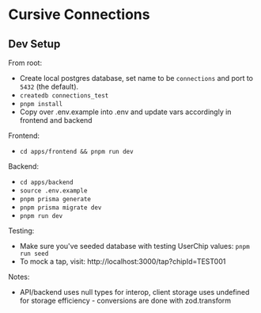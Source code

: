 # Cursive Connections

## Dev Setup

From root:

- Create local postgres database, set name to be `connections` and port to `5432` (the default).
- `createdb connections_test`
- `pnpm install`
- Copy over .env.example into .env and update vars accordingly in frontend and backend

Frontend:

- `cd apps/frontend && pnpm run dev`

Backend:

- `cd apps/backend`
- `source .env.example`
- `pnpm prisma generate`
- `pnpm prisma migrate dev`
- `pnpm run dev`

Testing:

- Make sure you've seeded database with testing UserChip values: `pnpm run seed`
- To mock a tap, visit: http://localhost:3000/tap?chipId=TEST001

Notes:

- API/backend uses null types for interop, client storage uses undefined for storage efficiency - conversions are done with zod.transform
